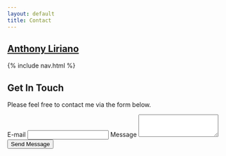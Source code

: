 ```yaml
---
layout: default
title: Contact
---
```

<section class="site-header">
    <h1 class="smallcap"><a class="site-title" href="{{ '/' | prepend: site.baseurl | prepend: site.url }}">
        Anthony Liriano
    </a></h1>
    {% include nav.html %}
</section>
<div id ="contact-form">
<h2>Get In Touch</h2>
<p>Please feel free to contact me via the form below.</p>

<div id="repos">
    <div class="container-fluid">
        <div class="row">
            <form  action="#" class="row needs-validation" novalidate>
                <div class="col-lg-5 col-sm-12">
                    <label for="email" class="form-label">E-mail</label>
                    <input type="email" class="form-control" id="email" required>
                    <label for="message" class="form-label mt-2">Message</label>
                    <textarea class="form-control" id="message" rows="3" required ></textarea>
                    <div class="d-grid gap-2">
                        <button class="btn btn-dark btn-block mt-2" type="submit" onclick="UserAction()">Send Message</button>
                    </div>
                </div>
            </form>
        </div>
    </div>
</div>
</div>

<script>
    function UserAction() {
    console.log('sending http request');
    var xhttp = new XMLHttpRequest();
    xhttp.onreadystatechange = function() {
         if (this.readyState == 4 && this.status == 200) {
             window.location.href = "/";
         }
    };

    var email = document.getElementById('email').value;
    var message = document.getElementById('message').value;
    const json =         
    {
      "type" : "contact_form",
      "source" : "anthonyliriano.com",
      "ip": "-1",
      "sendToEmail": ["anthonylir@gmail.com"],
      "sendBccTo": [],
      "contact": {
        "firstName" : email,
        "email" : email,
        "phone" : "",
        "company": ""
      },
      "form" : {
       "isSensitive" : false,
       "fields" : {
           "message" : message
       }
      }
    };

    xhttp.open("POST", "https://hc9uysiio7.execute-api.us-east-1.amazonaws.com/api/v1/notify?clients=slack,email", true);
    xhttp.setRequestHeader("Content-type", "application/json");
    xhttp.send(JSON.stringify(json));
}
</script>

<script>
    // Example starter JavaScript for disabling form submissions if there are invalid fields
(function () {
  'use strict'

  // Fetch all the forms we want to apply custom Bootstrap validation styles to
  var forms = document.querySelectorAll('.needs-validation')

  // Loop over them and prevent submission
  Array.prototype.slice.call(forms)
    .forEach(function (form) {
      form.addEventListener('submit', function (event) {
        if (!form.checkValidity()) {
          event.preventDefault()
          event.stopPropagation()
        }

        form.classList.add('was-validated')
      }, false)
    })
})()
</script>